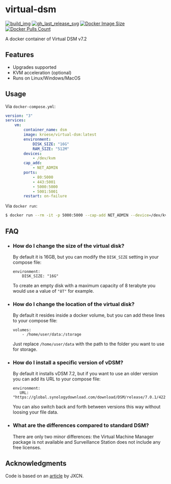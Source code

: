 virtual-dsm
=============

[![build_img]][build_url]
[![gh_last_release_svg]][dsm-docker-hub]
[![Docker Image Size]][dsm-docker-hub]
[![Docker Pulls Count]][dsm-docker-hub]

[build_url]: https://github.com/kroese/virtual-dsm/actions
[dsm-docker-hub]: https://hub.docker.com/r/kroese/virtual-dsm

[build_img]: https://github.com/kroese/virtual-dsm/actions/workflows/build.yml/badge.svg
[Docker Image Size]: https://img.shields.io/docker/image-size/kroese/virtual-dsm/latest
[Docker Pulls Count]: https://img.shields.io/docker/pulls/kroese/virtual-dsm.svg?style=flat
[gh_last_release_svg]: https://img.shields.io/docker/v/kroese/virtual-dsm?arch=amd64&sort=date

A docker container of Virtual DSM v7.2

## Features

 - Upgrades supported
 - KVM acceleration (optional)
 - Runs on Linux/Windows/MacOS 

## Usage

Via `docker-compose.yml`:

```yaml
version: "3"
services:
    vm:
        container_name: dsm
        image: kroese/virtual-dsm:latest
        environment:
            DISK_SIZE: "16G"
            RAM_SIZE: "512M"
        devices:
            - /dev/kvm
        cap_add:
            - NET_ADMIN                       
        ports:
            - 80:5000
            - 443:5001
            - 5000:5000
            - 5001:5001
        restart: on-failure
```

Via `docker run`:

```bash
$ docker run --rm -it -p 5000:5000 --cap-add NET_ADMIN --device=/dev/kvm kroese/virtual-dsm:latest
```

## FAQ

  * ### How do I change the size of the virtual disk? ###

    By default it is 16GB, but you can modify the `DISK_SIZE` setting in your compose file:

    ```
    environment:
        DISK_SIZE: "16G"
    ```

    To create an empty disk with a maximum capacity of 8 terabyte you would use a value of `"8T"` for example.

  * ### How do I change the location of the virtual disk? ###

    By default it resides inside a docker volume, but you can add these lines to your compose file:

    ```
    volumes:
        - /home/user/data:/storage
    ```

    Just replace `/home/user/data` with the path to the folder you want to use for storage.

  * ### How do I install a specific version of vDSM? ###

    By default it installs vDSM 7.2, but if you want to use an older version you can add its URL to your compose file:

    ```
    environment:
       URL: "https://global.synologydownload.com/download/DSM/release/7.0.1/42218/DSM_VirtualDSM_42218.pat"
    ```

    You can also switch back and forth between versions this way without loosing your file data.

  * ### What are the differences compared to standard DSM? ###

    There are only two minor differences: the Virtual Machine Manager package is not available and Surveillance Station does not include any free licenses.
 
## Acknowledgments

Code is based on an [article](https://jxcn.org/2022/04/vdsm-first-try/) by JXCN.
